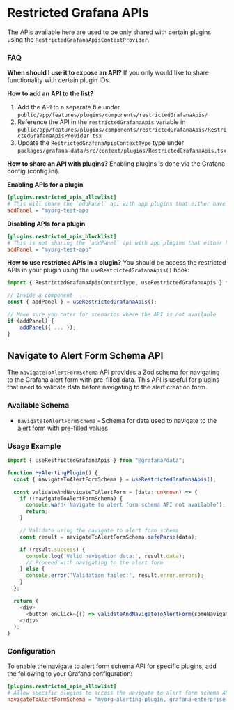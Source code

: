 # Restricted Grafana APIs

The APIs available here are used to be only shared with certain plugins using the `RestrictedGrafanaApisContextProvider`.

### FAQ

**When should I use it to expose an API?**
If you only would like to share functionality with certain plugin IDs.

**How to add an API to the list?**

1. Add the API to a separate file under `public/app/features/plugins/components/restrictedGrafanaApis/`
2. Reference the API in the `restrictedGrafanaApis` variable in `public/app/features/plugins/components/restrictedGrafanaApis/RestrictedGrafanaApisProvider.tsx`
3. Update the `RestrictedGrafanaApisContextType` type under `packages/grafana-data/src/context/plugins/RestrictedGrafanaApis.tsx`

**How to share an API with plugins?**
Enabling plugins is done via the Grafana config (config.ini).

**Enabling APIs for a plugin**

```ini
[plugins.restricted_apis_allowlist]
# This will share the `addPanel` api with app plugins that either have an id of "myorg-test-app"
addPanel = "myorg-test-app
```

**Disabling APIs for a plugin**

```ini
[plugins.restricted_apis_blocklist]
# This is not sharing the `addPanel` api with app plugins that either have an id of "myorg-test-app"
addPanel = "myorg-test-app"
```

**How to use restricted APIs in a plugin?**
You should be access the restricted APIs in your plugin using the `useRestrictedGrafanaApis()` hook:

```ts
import { RestrictedGrafanaApisContextType, useRestrictedGrafanaApis } from "@grafana/data";

// Inside a component
const { addPanel } = useRestrictedGrafanaApis();

// Make sure you cater for scenarios where the API is not available
if (addPanel) {
    addPanel({ ... });
}
```

## Navigate to Alert Form Schema API

The `navigateToAlertFormSchema` API provides a Zod schema for navigating to the Grafana alert form with pre-filled data. This API is useful for plugins that need to validate data before navigating to the alert creation form.

### Available Schema

- `navigateToAlertFormSchema` - Schema for data used to navigate to the alert form with pre-filled values

### Usage Example

```ts
import { useRestrictedGrafanaApis } from "@grafana/data";

function MyAlertingPlugin() {
  const { navigateToAlertFormSchema } = useRestrictedGrafanaApis();

  const validateAndNavigateToAlertForm = (data: unknown) => {
    if (!navigateToAlertFormSchema) {
      console.warn('Navigate to alert form schema API not available');
      return;
    }

    // Validate using the navigate to alert form schema
    const result = navigateToAlertFormSchema.safeParse(data);

    if (result.success) {
      console.log('Valid navigation data:', result.data);
      // Proceed with navigating to the alert form
    } else {
      console.error('Validation failed:', result.error.errors);
    }
  };

  return (
    <div>
      <button onClick={() => validateAndNavigateToAlertForm(someNavigationData)}>Navigate to Alert Form</button>
    </div>
  );
}
```

### Configuration

To enable the navigate to alert form schema API for specific plugins, add the following to your Grafana configuration:

```ini
[plugins.restricted_apis_allowlist]
# Allow specific plugins to access the navigate to alert form schema API
navigateToAlertFormSchema = "myorg-alerting-plugin, grafana-enterprise-.*"
```
